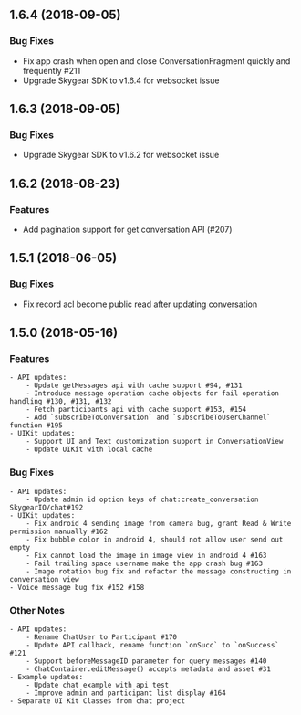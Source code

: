 ## 1.6.4 (2018-09-05)

### Bug Fixes

- Fix app crash when open and close ConversationFragment quickly and frequently #211
- Upgrade Skygear SDK to v1.6.4 for websocket issue


## 1.6.3 (2018-09-05)

### Bug Fixes

- Upgrade Skygear SDK to v1.6.2 for websocket issue

## 1.6.2 (2018-08-23)

### Features

- Add pagination support for get conversation API (#207)

## 1.5.1 (2018-06-05)

### Bug Fixes

- Fix record acl become public read after updating conversation


## 1.5.0 (2018-05-16)

### Features

    - API updates:
        - Update getMessages api with cache support #94, #131
        - Introduce message operation cache objects for fail operation handling #130, #131, #132
        - Fetch participants api with cache support #153, #154
        - Add `subscribeToConversation` and `subscribeToUserChannel` function #195
    - UIKit updates:
        - Support UI and Text customization support in ConversationView
        - Update UIKit with local cache

### Bug Fixes

    - API updates:
        - Update admin id option keys of chat:create_conversation SkygearIO/chat#192
    - UIKit updates:
        - Fix android 4 sending image from camera bug, grant Read & Write permission manually #162
        - Fix bubble color in android 4, should not allow user send out empty
        - Fix cannot load the image in image view in android 4 #163
        - Fail trailing space username make the app crash bug #163
        - Image rotation bug fix and refactor the message constructing in conversation view
    - Voice message bug fix #152 #158

### Other Notes

    - API updates:
        - Rename ChatUser to Participant #170
        - Update API callback, rename function `onSucc` to `onSuccess` #121
        - Support beforeMessageID parameter for query messages #140
        - ChatContainer.editMessage() accepts metadata and asset #31
    - Example updates:
        - Update chat example with api test
        - Improve admin and participant list display #164
    - Separate UI Kit Classes from chat project

